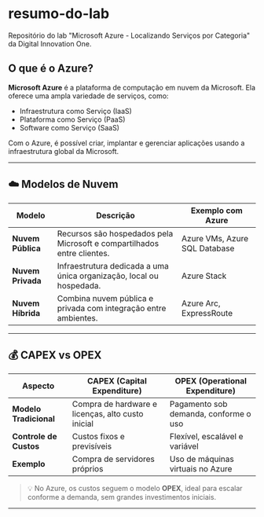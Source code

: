 # resumo-do-lab
Repositório do lab "Microsoft Azure - Localizando Serviços por Categoria" da Digital Innovation One.

## O que é o Azure?
**Microsoft Azure** é a plataforma de computação em nuvem da Microsoft. Ela oferece uma ampla variedade de serviços, como:

- Infraestrutura como Serviço (IaaS)
- Plataforma como Serviço (PaaS)
- Software como Serviço (SaaS)

Com o Azure, é possível criar, implantar e gerenciar aplicações usando a infraestrutura global da Microsoft.

---

## ☁️ Modelos de Nuvem

| Modelo            | Descrição                                                                 | Exemplo com Azure             |
|-------------------|---------------------------------------------------------------------------|-------------------------------|
| **Nuvem Pública** | Recursos são hospedados pela Microsoft e compartilhados entre clientes.   | Azure VMs, Azure SQL Database |
| **Nuvem Privada** | Infraestrutura dedicada a uma única organização, local ou hospedada.      | Azure Stack                   |
| **Nuvem Híbrida** | Combina nuvem pública e privada com integração entre ambientes.           | Azure Arc, ExpressRoute       |

---

## 💰 CAPEX vs OPEX

| Aspecto              | CAPEX (Capital Expenditure)                     | OPEX (Operational Expenditure)                 |
|----------------------|--------------------------------------------------|------------------------------------------------|
| **Modelo Tradicional** | Compra de hardware e licenças, alto custo inicial | Pagamento sob demanda, conforme o uso          |
| **Controle de Custos** | Custos fixos e previsíveis                       | Flexível, escalável e variável                 |
| **Exemplo**            | Compra de servidores próprios                   | Uso de máquinas virtuais no Azure              |

> 💡 No Azure, os custos seguem o modelo **OPEX**, ideal para escalar conforme a demanda, sem grandes investimentos iniciais.

---
